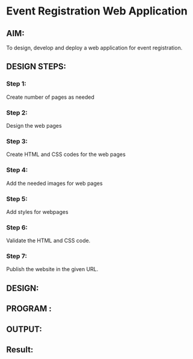 # Event Registration Web Application

## AIM:
To design, develop and deploy a web application for event registration.

## DESIGN STEPS:

### Step 1:
Create number of pages as needed



### Step 2:
Design the web pages


### Step 3:
Create HTML and CSS codes for the web pages


### Step 4:
Add the needed images for web pages


### Step 5:
Add styles for webpages


### Step 6:
Validate the HTML and CSS code.


### Step 7:
Publish the website in the given URL.


## DESIGN:

## PROGRAM :

## OUTPUT:


## Result:

